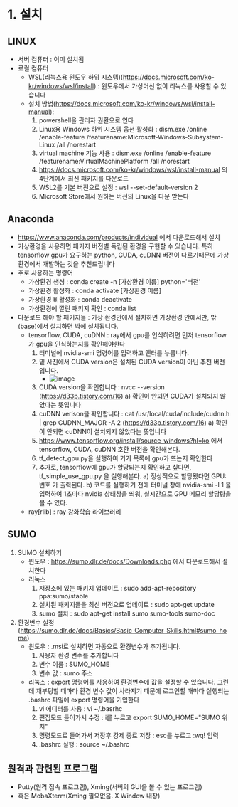# 1.  설치

## LINUX
- 서버 컴퓨터 : 이미 설치됨
- 로컬 컴퓨터
	- WSL(리눅스용 윈도우 하위 시스템)(https://docs.microsoft.com/ko-kr/windows/wsl/install) :  윈도우에서 가상머신 없이 리눅스를 사용할 수 있습니다
	- 설치 방법(https://docs.microsoft.com/ko-kr/windows/wsl/install-manual):
		1. powershell을 관리자 권환으로 연다
		2. Linux용 Windows 하위 시스템 옵션 활성화 : 
		dism.exe /online /enable-feature /featurename:Microsoft-Windows-Subsystem-Linux /all /norestart
		3. virtual machine 기능 사용 : dism.exe /online /enable-feature /featurename:VirtualMachinePlatform /all /norestart
		4. https://docs.microsoft.com/ko-kr/windows/wsl/install-manual 의 4단계에서 최신 패키지를 다운로드
		5. WSL2를 기본 버전으로 설정 : wsl --set-default-version 2
		6. Microsoft Store에서 원하는 버전의 Linux을 다운 받는다

## Anaconda
- https://www.anaconda.com/products/individual 에서 다운로드해서 설치
- 가상환경을 사용하면 패키지 버전별 독립된 환경을 구현할 수 있습니다. 특히 tensorflow gpu가 요구하는 python, CUDA, cuDNN 버전이 다르기때문에 가상환경에서 개발하는 것을 추천드립니다
- 주로 사용하는 명령어
	- 가상환경 생성 : conda create -n [가상환경 이름] python='버전'
	- 가상환경 활성화 : conda activate [가상환경 이름]
	- 가상환경 비활성화 : conda deactivate
	- 가상환경에 깔린 패키지 확인 : conda list
- 다운로드 해야 할 패키지들 : 가상 환경안에서 설치하면 가상환경 안에서만, 밖(base)에서 설치하면 밖에 설치됩니다.
	- tensorflow, CUDA, cuDNN : ray에서 gpu를 인식하려면 먼저 tensorflow가 gpu을 인식하는지를 확인해야한다
		1. 터미널에 nvidia-smi 명령어를 입력하고 엔터를 누릅니다.
		2. 밑 사진에서 CUDA version은 설치된 CUDA version이 아닌 추천 버전 입니다.
			- ![image](https://user-images.githubusercontent.com/58590260/148886509-247cb911-f80a-45be-912e-c50555035e3f.png)
		3. CUDA version을 확인합니다 : nvcc --version  (https://d33p.tistory.com/16)
			a) 확인이 안되면 CUDA가 설치되지 않았다는 뜻입니다
		4. cuDNN verison을 확인합니다 : cat /usr/local/cuda/include/cudnn.h | grep CUDNN_MAJOR -A 2 (https://d33p.tistory.com/16)
			a) 확인이 안되면 cuDNN이 설치되지 않았다는 뜻입니다
		5. https://www.tensorflow.org/install/source_windows?hl=ko 에서 tensorflow, CUDA, cuDNN 호환 버전을 확인해본다.
		6. tf_detect_gpu.py을 실행하여 기기 목록에 gpu가 뜨는지 확인한다
		7. 추가로, tensorflow에 gpu가 할당되는지 확인하고 싶다면, tf_simple_use_gpu.py 을 실행해본다.
			a) 정상적으로 할당됐다면 GPU:번호 가 출력된다.
			b) 코드를 실행하기 전에 터미널 창에 nvidia-smi -l 1 을 입력하여 1초마다 nvidia 상태창을 띄워, 실시간으로 GPU 메모리 할당량을 볼 수 있다.
	- ray[rlib] : ray 강화학습 라이브러리
## SUMO
1. SUMO 설치하기
	- 윈도우 : https://sumo.dlr.de/docs/Downloads.php 에서 다운로드해서 설치한다
	- 리눅스
		1) 저장소에 있는 패키지 업데이트 : sudo add-apt-repository ppa:sumo/stable
		2) 설치된 패키지들을 최신 버전으로 업데이트 : sudo apt-get update
		3) sumo 설치 : sudo apt-get install sumo sumo-tools sumo-doc
2. 환경변수 설정(https://sumo.dlr.de/docs/Basics/Basic_Computer_Skills.html#sumo_home)
	- 윈도우 : .msi로 설치하면 자동으로 환경변수가 추가됩니다.
		1) 사용자 환경 변수를 추가합니다
		2) 변수 이름 : SUMO_HOME
		3) 변수 값 : sumo 주소
	- 리눅스 : export 명령어를 사용하여 환경변수에 값을 설정할 수 있습니다. 그런데 재부팅할 때마다 환경 변수 값이 사라지기 때문에 로그인할 매마다 실행되는 .bashrc 파일에 export 명령어을 기입한다
		1) vi 에디터를 사용 : vi ~/.basrhc
		2) 편집모드 들어가서 수정 : i를 누르고 export SUMO_HOME="SUMO 위치"
		3) 명령모드로 들어가서 저장후 강제 종료 저장 : esc를 누르고 :wq! 입력 
		4) .bashrc 실행 : source ~/.bashrc
## 원격과 관련된 프로그램
- Putty(원격 접속 프로그램), Xming(서버의 GUI을 볼 수 있는 프로그램)
- 혹은 MobaXterm(Xming 필요없음. X Window 내장)

			
	

